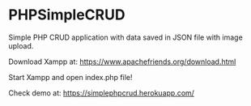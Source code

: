 # PHPSimpleCRUD
Simple PHP CRUD application with data saved in JSON file with image upload.

Download Xampp at:
https://www.apachefriends.org/download.html

Start Xampp and open index.php file!

Check demo at:
https://simplephpcrud.herokuapp.com/

